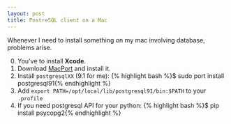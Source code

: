 ```yaml
---
layout: post
title: PostreSQL client on a Mac
---
```


Whenever I need to install something on my mac involving database, problems arise.

00. You've to install **Xcode**.
01. Download [MacPort][macport] and install it.
02. Install <code>postgresqlXX</code> (9.1 for me):
{% highlight bash %}$ sudo port install postgresql91{% endhighlight %}
03. Add <code>export PATH=/opt/local/lib/postgresql91/bin:$PATH</code> to your <code>.profile</code>
04. If you need postgresql API for your python:
{% highlight bash %}$ pip install psycopg2{% endhighlight %}

[macport]: http://www.macports.org/install.php

